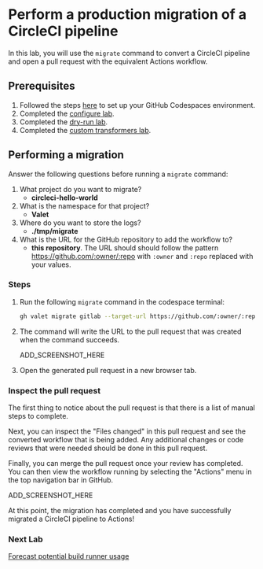 # Perform a production migration of a CircleCI pipeline

In this lab, you will use the `migrate` command to convert a CircleCI pipeline and open a pull request with the equivalent Actions workflow.

## Prerequisites

1. Followed the steps [here](./readme.md#configure-your-codespace) to set up your GitHub Codespaces environment.
2. Completed the [configure lab](./1-configure-lab.md#configuring-credentials).
3. Completed the [dry-run lab](./3-dry-run.md).
4. Completed the [custom transformers lab](./4-custom-transformers.md).

## Performing a migration

Answer the following questions before running a `migrate` command:

1. What project do you want to migrate?
    - __circleci-hello-world__
2. What is the namespace for that project?
    - __Valet__
3. Where do you want to store the logs?
    - __./tmp/migrate__
4. What is the URL for the GitHub repository to add the workflow to?
    - __this repository__. The URL should should follow the pattern <https://github.com/:owner/:repo> with `:owner` and `:repo` replaced with your values.

### Steps

1. Run the following `migrate` command in the codespace terminal:

    ```bash
    gh valet migrate gitlab --target-url https://github.com/:owner/:repo --output-dir ./tmp/migrate --circle-ci-project circleci-hello-world
    ```

2. The command will write the URL to the pull request that was created when the command succeeds.

    ADD_SCREENSHOT_HERE

3. Open the generated pull request in a new browser tab.

### Inspect the pull request

The first thing to notice about the pull request is that there is a list of manual steps to complete.

Next, you can inspect the "Files changed" in this pull request and see the converted workflow that is being added. Any additional changes or code reviews that were needed should be done in this pull request.

Finally, you can merge the pull request once your review has completed. You can then view the workflow running by selecting the "Actions" menu in the top navigation bar in GitHub.
  
ADD_SCREENSHOT_HERE

At this point, the migration has completed and you have successfully migrated a CircleCI pipeline to Actions!

### Next Lab

[Forecast potential build runner usage](6-forecast.md)
